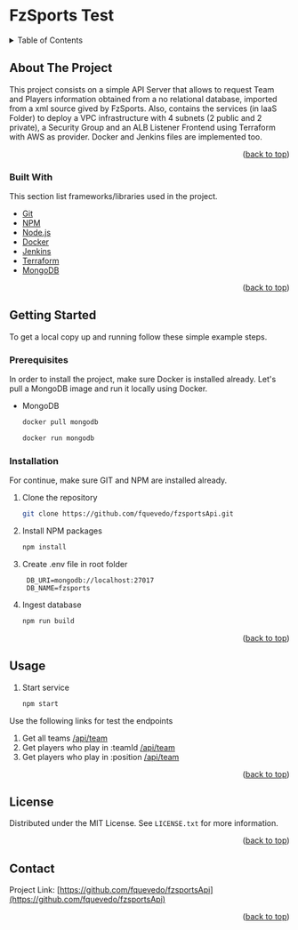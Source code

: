 # FzSports Test
<div id="top"></div>

<!-- TABLE OF CONTENTS -->
<details>
  <summary>Table of Contents</summary>
  <ol>
    <li>
      <a href="#about-the-project">About The Project</a>
      <ul>
        <li><a href="#built-with">Built With</a></li>
      </ul>
    </li>
    <li>
      <a href="#getting-started">Getting Started</a>
      <ul>
        <li><a href="#prerequisites">Prerequisites</a></li>
        <li><a href="#installation">Installation</a></li>
      </ul>
    </li>
    <li><a href="#usage">Usage</a></li>
    <li><a href="#license">License</a></li>
    <li><a href="#contact">Contact</a></li>
  </ol>
</details>



<!-- ABOUT THE PROJECT -->
## About The Project

This project consists on a simple API Server that allows to request Team and Players information obtained from a no relational database, imported from a xml source gived by FzSports. Also, contains the services (in IaaS Folder) to deploy a VPC infrastructure with 4 subnets (2 public and 2 private), a Security Group and an ALB Listener Frontend using Terraform with AWS as provider. Docker and Jenkins files are implemented too.

<p align="right">(<a href="#top">back to top</a>)</p>



### Built With

This section list frameworks/libraries used in the project.

* [Git](https://git-scm.com/)
* [NPM](https://www.npmjs.com/)
* [Node.js](https://nodejs.org/)
* [Docker](https://www.docker.com/)
* [Jenkins](https://www.jenkins.io/)
* [Terraform](https://www.terraform.io/)
* [MongoDB](https://www.mongodb.com/)


<p align="right">(<a href="#top">back to top</a>)</p>



<!-- GETTING STARTED -->
## Getting Started

To get a local copy up and running follow these simple example steps.

### Prerequisites
In order to install the project, make sure Docker is installed already. Let's pull a MongoDB image and run it locally using Docker.
* MongoDB
  ```sh
  docker pull mongodb
  ```
  ```sh
  docker run mongodb
  ```

### Installation
For continue, make sure GIT and NPM are installed already.
1. Clone the repository
   ```sh
   git clone https://github.com/fquevedo/fzsportsApi.git
   ```
2. Install NPM packages
   ```sh
   npm install
   ```
3. Create .env file in root folder
   ```.env
    DB_URI=mongodb://localhost:27017
    DB_NAME=fzsports
   ```
4. Ingest database
   ```sh
   npm run build
   ```


<p align="right">(<a href="#top">back to top</a>)</p>



<!-- USAGE EXAMPLES -->
## Usage

1. Start service
   ```sh
   npm start
   ```
Use the following links for test the endpoints

1. Get all teams [/api/team](https://localhost:3000/api/team)
2. Get players who play in :teamId [/api/team](https://localhost:3000/api/team)
3. Get players who play in :position [/api/team](https://localhost:3000/api/team)

<p align="right">(<a href="#top">back to top</a>)</p>


<!-- LICENSE -->
## License

Distributed under the MIT License. See `LICENSE.txt` for more information.

<p align="right">(<a href="#top">back to top</a>)</p>


<!-- CONTACT -->
## Contact

Project Link: [https://github.com/fquevedo/fzsportsApi](https://github.com/fquevedo/fzsportsApi)

<p align="right">(<a href="#top">back to top</a>)</p>




